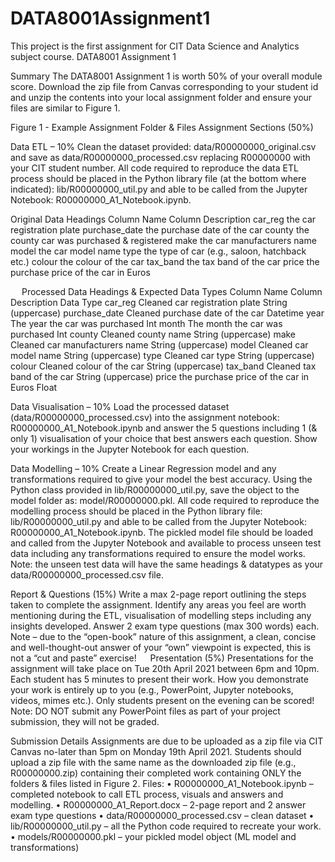 # DATA8001Assignment1
This project is the first assignment for CIT Data Science and Analytics subject course.
DATA8001 Assignment 1

Summary
The DATA8001 Assignment 1 is worth 50% of your overall module score.
Download the zip file from Canvas corresponding to your student id and unzip the contents into your local assignment folder and ensure your files are similar to Figure 1.
 
Figure 1 - Example Assignment Folder & Files
Assignment Sections (50%)

Data ETL – 10%
Clean the dataset provided: data/R00000000_original.csv and save as data/R00000000_processed.csv replacing R00000000 with your CIT student number.
All code required to reproduce the data ETL process should be placed in the Python library file (at the bottom where indicated): lib/R00000000_util.py and able to be called from the Jupyter Notebook: R00000000_A1_Notebook.ipynb.

Original Data Headings
Column Name	Column Description
car_reg	the car registration plate
purchase_date	the purchase date of the car
county	the county car was purchased & registered
make	the car manufacturers name
model	the car model name
type	the type of car (e.g., saloon, hatchback etc.)
colour	the colour of the car
tax_band	the tax band of the car
price	the purchase price of the car in Euros

 
Processed Data Headings & Expected Data Types
Column Name	Column Description	Data Type
car_reg	Cleaned car registration plate	String (uppercase)
purchase_date	Cleaned purchase date of the car	Datetime
year	The year the car was purchased	Int
month	The month the car was purchased	Int
county	Cleaned county name	String (uppercase)
make	Cleaned car manufacturers name	String (uppercase)
model	Cleaned car model name	String (uppercase)
type	Cleaned car type	String (uppercase)
colour	Cleaned colour of the car	String (uppercase)
tax_band	Cleaned tax band of the car	String (uppercase)
price	the purchase price of the car in Euros	Float

Data Visualisation – 10%
Load the processed dataset (data/R00000000_processed.csv) into the assignment notebook: R00000000_A1_Notebook.ipynb and answer the 5 questions including 1 (& only 1) visualisation of your choice that best answers each question. Show your workings in the Jupyter Notebook for each question.

Data Modelling – 10%
Create a Linear Regression model and any transformations required to give your model the best accuracy. Using the Python class provided in lib/R00000000_util.py, save the object to the model folder as: model/R00000000.pkl.
All code required to reproduce the modelling process should be placed in the Python library file: lib/R00000000_util.py and able to be called from the Jupyter Notebook: R00000000_A1_Notebook.ipynb.
The pickled model file should be loaded and called from the Jupyter Notebook and available to process unseen test data including any transformations required to ensure the model works. Note: the unseen test data will have the same headings & datatypes as your data/R00000000_processed.csv file.

Report & Questions (15%)
Write a max 2-page report outlining the steps taken to complete the assignment. Identify any areas you feel are worth mentioning during the ETL, visualisation of modelling steps including any insights developed.
Answer 2 exam type questions (max 300 words) each. Note – due to the “open-book” nature of this assignment, a clean, concise and well-thought-out answer of your “own” viewpoint is expected, this is not a “cut and paste” exercise!
 
Presentation (5%)
Presentations for the assignment will take place on Tue 20th April 2021 between 6pm and 10pm. Each student has 5 minutes to present their work. How you demonstrate your work is entirely up to you (e.g., PowerPoint, Jupyter notebooks, videos, mimes etc.). Only students present on the evening can be scored!
Note: DO NOT submit any PowerPoint files as part of your project submission, they will not be graded.

Submission Details
Assignments are due to be uploaded as a zip file via CIT Canvas no-later than 5pm on Monday 19th April 2021.
Students should upload a zip file with the same name as the downloaded zip file (e.g., R00000000.zip) containing their completed work containing ONLY the folders & files listed in Figure 2.
Files:
•	R00000000_A1_Notebook.ipynb – completed notebook to call ETL process, visuals and answers and modelling.
•	R00000000_A1_Report.docx – 2-page report and 2 answer exam type questions
•	data/R00000000_processed.csv – clean dataset
•	lib/R00000000_util.py – all the Python code required to recreate your work.
•	models/R00000000.pkl – your pickled model object (ML model and transformations)


